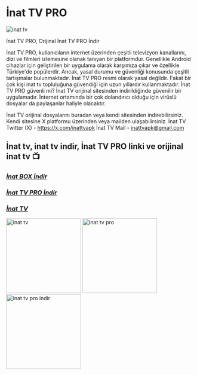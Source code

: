 # İnat TV PRO

![inat tv](https://github.com/user-attachments/assets/5d430a11-68c7-434b-851a-3b9d90d909b6)

İnat TV PRO, Orijinal İnat TV PRO İndir


İnat TV PRO, kullanıcıların internet üzerinden çeşitli televizyon kanallarını, dizi ve filmleri izlemesine olanak tanıyan bir platformdur. Genellikle Android cihazlar için geliştirilen bir uygulama olarak karşımıza çıkar ve özellikle Türkiye'de popülerdir. Ancak, yasal durumu ve güvenliği konusunda çeşitli tartışmalar bulunmaktadır. İnat TV PRO resmi olarak yasal değildir. Fakat bir çok kişi inat tv topluluğuna güvendiği için uzun yıllardır kullanmaktadır. İnat TV PRO güvenli mi? İnat TV orijinal sitesinden indirildiğinde güvenilir bir uygulamadır. İnternet ortamında bir çok dolandırıcı olduğu için virüslü dosyalar da paylaşanlar haliyle olacaktır.


İnat TV orijinal dosyalarını buradan veya kendi sitesinden indirebilirsiniz. Kendi sitesine X platformu üzerinden veya mailden ulaşabilirsiniz. 
İnat TV Twitter (X) - https://x.com/inattvapk
İnat TV Mail - inattvapk@gmail.com

## İnat tv, inat tv indir, İnat TV PRO linki ve orijinal inat tv 📺

### ***[İnat BOX İndir](https://github.com/inattv2025/inattvpro/raw/refs/heads/main/inat-box-v14.apk)***

### ***[İnat TV PRO İndir](https://github.com/inattv2025/inattvpro/raw/refs/heads/main/inat-tv-pro-v21.apk)***

### ***[İnat TV](https://inattv.rest/)***

<img src="https://github.com/user-attachments/assets/cdfcbee8-dfe9-4560-bb62-3f7a187695cf" alt="inat tv" width="200"/>
<img src="https://github.com/user-attachments/assets/fe465e64-5ff9-47c6-ad30-4607c9cb21bc" alt="inat tv pro" width="200"/>
<img src="https://github.com/user-attachments/assets/b8064a8f-8d39-4b6d-9c71-2ed567e28f16" alt="inat tv pro indir" width="200"/>
